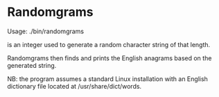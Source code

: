 Randomgrams
===========

Usage: ./bin/randomgrams <number>

<number> is an integer used to generate a random character string of that
length.

Randomgrams then finds and prints the English anagrams based on the generated string.

NB: the program assumes a standard Linux installation with an English
dictionary file located at /usr/share/dict/words.

